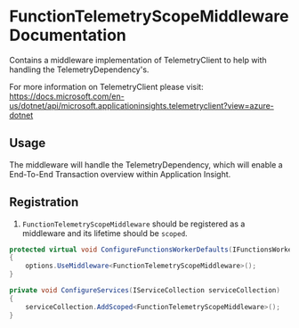 # FunctionTelemetryScopeMiddleware Documentation

Contains a middleware implementation of TelemetryClient to help with handling the TelemetryDependency's. 

For more information on TelemetryClient please visit: https://docs.microsoft.com/en-us/dotnet/api/microsoft.applicationinsights.telemetryclient?view=azure-dotnet

## Usage

The middleware will handle the TelemetryDependency, which will enable a End-To-End Transaction overview within Application Insight.

## Registration

1. `FunctionTelemetryScopeMiddleware` should be registered as a middleware and its lifetime should be `scoped`.

```c#
protected virtual void ConfigureFunctionsWorkerDefaults(IFunctionsWorkerApplicationBuilder options)
{
    options.UseMiddleware<FunctionTelemetryScopeMiddleware>();
}

private void ConfigureServices(IServiceCollection serviceCollection)
{    
    serviceCollection.AddScoped<FunctionTelemetryScopeMiddleware>();           
}
```